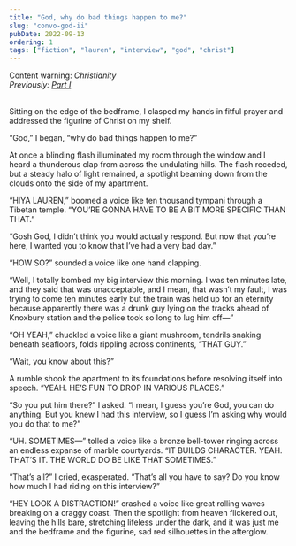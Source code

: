 ```yaml
---
title: "God, why do bad things happen to me?"
slug: "convo-god-ii"
pubDate: 2022-09-13
ordering: 1
tags: ["fiction", "lauren", "interview", "god", "christ"]
---
```


<div class="content-warning">
<span class="small-caps">Content warning</span>: <i>Christianity</i>
</div>

<div class="commentary">
<i>
Previously: <a href="/posts/2022/04/07/convo-god-i/">Part I</a>
</i>
</div>

<br />

<span class="small-caps">Sitting on the edge of the bedframe</span>, I clasped my hands in fitful prayer and addressed the figurine of Christ on my shelf.

“God,” I began, “why do bad things happen to me?”

At once a blinding flash illuminated my room through the window and I heard a thunderous clap from across the undulating hills. The flash receded, but a steady halo of light remained, a spotlight beaming down from the clouds onto the side of my apartment.

“HIYA LAUREN,” boomed a voice like ten thousand tympani through a Tibetan temple. “YOU’RE GONNA HAVE TO BE A BIT MORE SPECIFIC THAN THAT.”

“Gosh God, I didn’t think you would actually respond. But now that you’re here, I wanted you to know that I’ve had a very bad day.”

“HOW SO?” sounded a voice like one hand clapping.

“Well, I totally bombed my big interview this morning. I was ten minutes late, and they said that was unacceptable, and I mean, that wasn’t my fault, I was trying to come ten minutes early but the train was held up for an eternity because apparently there was a drunk guy lying on the tracks ahead of Knoxbury station and the police took so long to lug him off—”

“OH YEAH,” chuckled a voice like a giant mushroom, tendrils snaking beneath seafloors, folds rippling across continents, “THAT GUY.”

“Wait, you know about this?”

A rumble shook the apartment to its foundations before resolving itself into speech. “YEAH. HE’S FUN TO DROP IN VARIOUS PLACES.”

“So you put him there?” I asked. “I mean, I guess you’re God, you can do anything. But you knew I had this interview, so I guess I’m asking why would you do that to me?”

“UH. SOMETIMES—” tolled a voice like a bronze bell-tower ringing across an endless expanse of marble courtyards. “IT BUILDS CHARACTER. YEAH. THAT’S IT. THE WORLD DO BE LIKE THAT SOMETIMES.”

“That’s all?” I cried, exasperated. “That’s all you have to say? Do you know how much I had riding on this interview?”

“HEY LOOK A DISTRACTION!” crashed a voice like great rolling waves breaking on a craggy coast. Then the spotlight from heaven flickered out, leaving the hills bare, stretching lifeless under the dark, and it was just me and the bedframe and the figurine, sad red silhouettes in the afterglow.
